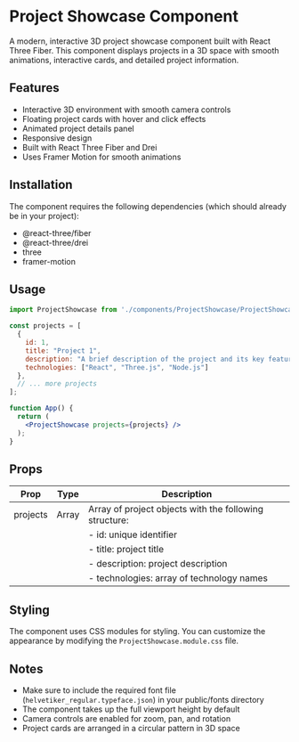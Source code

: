 # Project Showcase Component

A modern, interactive 3D project showcase component built with React Three Fiber. This component displays projects in a 3D space with smooth animations, interactive cards, and detailed project information.

## Features

- Interactive 3D environment with smooth camera controls
- Floating project cards with hover and click effects
- Animated project details panel
- Responsive design
- Built with React Three Fiber and Drei
- Uses Framer Motion for smooth animations

## Installation

The component requires the following dependencies (which should already be in your project):
- @react-three/fiber
- @react-three/drei
- three
- framer-motion

## Usage

```jsx
import ProjectShowcase from './components/ProjectShowcase/ProjectShowcase';

const projects = [
  {
    id: 1,
    title: "Project 1",
    description: "A brief description of the project and its key features.",
    technologies: ["React", "Three.js", "Node.js"]
  },
  // ... more projects
];

function App() {
  return (
    <ProjectShowcase projects={projects} />
  );
}
```

## Props

| Prop | Type | Description |
|------|------|-------------|
| projects | Array | Array of project objects with the following structure: |
| | | - id: unique identifier |
| | | - title: project title |
| | | - description: project description |
| | | - technologies: array of technology names |

## Styling

The component uses CSS modules for styling. You can customize the appearance by modifying the `ProjectShowcase.module.css` file.

## Notes

- Make sure to include the required font file (`helvetiker_regular.typeface.json`) in your public/fonts directory
- The component takes up the full viewport height by default
- Camera controls are enabled for zoom, pan, and rotation
- Project cards are arranged in a circular pattern in 3D space 